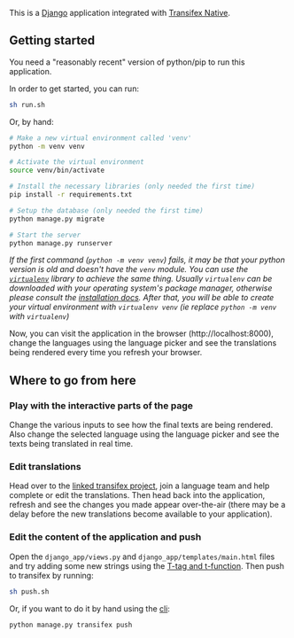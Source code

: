 This is a [Django](https://www.djangoproject.com/) application integrated with
[Transifex Native](https://docs.transifex.com/transifex-native-sdk-overview/introduction).

## Getting started

You need a "reasonably recent" version of python/pip to run this application.

In order to get started, you can run:


```sh
sh run.sh
```

Or, by hand:

```sh
# Make a new virtual environment called 'venv'
python -m venv venv

# Activate the virtual environment
source venv/bin/activate

# Install the necessary libraries (only needed the first time)
pip install -r requirements.txt

# Setup the database (only needed the first time)
python manage.py migrate

# Start the server
python manage.py runserver
```

_If the first command (`python -m venv venv`) fails, it may be that your python
version is old and doesn't have the `venv` module. You can use the
[`virtualenv`](https://virtualenv.pypa.io/en/latest/) library to achieve the
same thing. Usually `virtualenv` can be downloaded with your operating system's
package manager, otherwise please consult the
[installation docs](https://virtualenv.pypa.io/en/latest/installation.html).
After that, you will be able to create your virtual environment with
`virtualenv venv` (ie replace `python -m venv` with `virtualenv`)_

Now, you can visit the application in the browser (http://localhost:8000),
change the languages using the language picker and see the translations being
rendered every time you refresh your browser.

## Where to go from here

### Play with the interactive parts of the page

Change the various inputs to see how the final texts are being rendered. Also
change the selected language using the language picker and see the texts being
translated in real time.

### Edit translations

Head over to the
[linked transifex project](https://www.transifex.com/transifex/native-sandbox/dashboard/),
join a language team and help complete or edit the translations. Then head back
into the application, refresh and see the changes you made appear over-the-air
(there may be a delay before the new translations become available to your
application).

### Edit the content of the application and push

Open the `django_app/views.py` and `django_app/templates/main.html` files
and try adding some new strings using the
[T-tag and t-function](https://docs.transifex.com/django-sdk/templates-and-views).
Then push to transifex by running:

```sh
sh push.sh
```

Or, if you want to do it by hand using the
[cli](https://docs.transifex.com/django-sdk/uploading-source-content-to-transifex):

```sh
python manage.py transifex push
```
